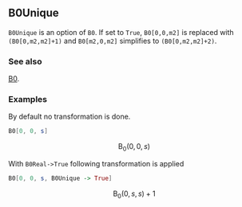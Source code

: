 ## B0Unique

`B0Unique` is an option of `B0`. If set to `True`, `B0[0,0,m2]` is replaced with `(B0[0,m2,m2]+1)` and `B0[m2,0,m2]` simplifies to `(B0[0,m2,m2]+2)`.

### See also

[B0](B0).

### Examples

By default no transformation is done.

```mathematica
B0[0, 0, s]
```

$$\text{B}_0(0,0,s)$$

With `B0Real->True` following transformation is applied

```mathematica
B0[0, 0, s, B0Unique -> True]
```

$$\text{B}_0(0,s,s)+1$$